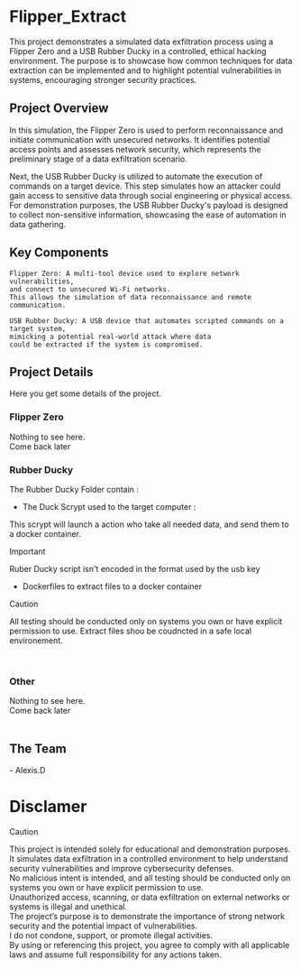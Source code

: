 <h1>Flipper_Extract</h1>

This project demonstrates a simulated data exfiltration process using a Flipper Zero and a USB Rubber Ducky in a controlled, ethical hacking environment. The purpose is to showcase how common techniques for data extraction can be implemented and to highlight potential vulnerabilities in systems, encouraging stronger security practices.

<h2>Project Overview</h2>

In this simulation, the Flipper Zero is used to perform reconnaissance and initiate communication with unsecured networks. It identifies potential access points and assesses network security, which represents the preliminary stage of a data exfiltration scenario.

Next, the USB Rubber Ducky is utilized to automate the execution of commands on a target device. This step simulates how an attacker could gain access to sensitive data through social engineering or physical access. For demonstration purposes, the USB Rubber Ducky's payload is designed to collect non-sensitive information, showcasing the ease of automation in data gathering.

<h2>Key Components</h2>

    Flipper Zero: A multi-tool device used to explore network vulnerabilities, 
    and connect to unsecured Wi-Fi networks. 
    This allows the simulation of data reconnaissance and remote communication.
    
    USB Rubber Ducky: A USB device that automates scripted commands on a target system, 
    mimicking a potential real-world attack where data 
    could be extracted if the system is compromised.

<h2>Project Details</h2>
Here you get some details of the project. <br>

<h3>Flipper Zero</h3>
Nothing to see here. <br>
Come back later <br>

<h3>Rubber Ducky</h3>
The Rubber Ducky Folder contain : <br>

- The Duck Scrypt used to the target computer : <br>

This scrypt will launch a action who take all needed data, and send them to a docker container. <br>
> [!IMPORTANT]
> Ruber Ducky script isn't encoded in the format used
> by the usb key

- Dockerfiles to extract files to a docker container <br>

> [!CAUTION]
> All testing should be conducted only on systems you own or have explicit permission to use.
> Extract files shou be coudncted in a safe local environement.
<br>

<h3>Other</h3>
Nothing to see here. <br>
Come back later <br>
<br>

<h2>The Team</h2>
- Alexis.D <br>

<h1>Disclamer</h1>

> [!CAUTION]
>This project is intended solely for educational and demonstration purposes. It simulates data exfiltration in a controlled environment to help understand security vulnerabilities and improve cybersecurity defenses. <br>
>No malicious intent is intended, and all testing should be conducted only on systems you own or have explicit permission to use. <br>
>Unauthorized access, scanning, or data exfiltration on external networks or systems is illegal and unethical. <br>
> The project’s purpose is to demonstrate the importance of strong network security and the potential impact of vulnerabilities. <br>
> I do not condone, support, or promote illegal activities. <br>
>By using or referencing this project, you agree to comply with all applicable laws and assume full responsibility for any actions taken.
<br>

